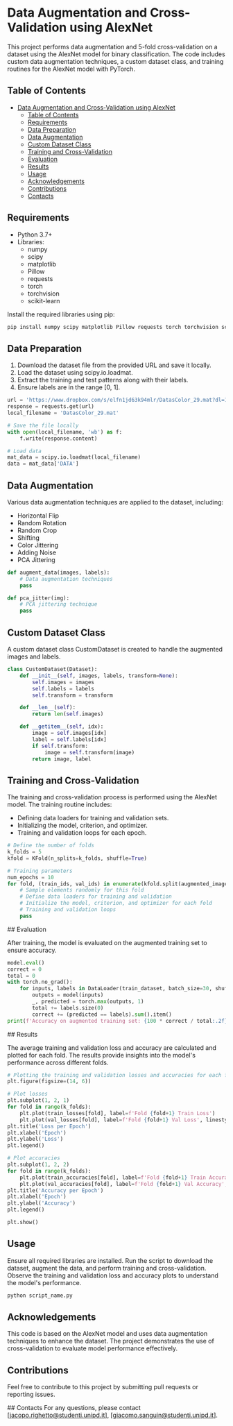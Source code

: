 # Data Augmentation and Cross-Validation using AlexNet

This project performs data augmentation and 5-fold cross-validation on a dataset using the AlexNet model for binary classification. The code includes custom data augmentation techniques, a custom dataset class, and training routines for the AlexNet model with PyTorch.

## Table of Contents

- [Data Augmentation and Cross-Validation using AlexNet](#data-augmentation-and-cross-validation-using-alexnet)
  - [Table of Contents](#table-of-contents)
  - [Requirements](#requirements)
  - [Data Preparation](#data-preparation)
  - [Data Augmentation](#data-augmentation)
  - [Custom Dataset Class](#custom-dataset-class)
  - [Training and Cross-Validation](#training-and-cross-validation)
  - [Evaluation](#evaluation)
  - [Results](#results)
  - [Usage](#usage)
  - [Acknowledgements](#acknowledgements)
  - [Contributions](#contributions)
  - [Contacts](#contacts)


## Requirements

- Python 3.7+
- Libraries:
  - numpy
  - scipy
  - matplotlib
  - Pillow
  - requests
  - torch
  - torchvision
  - scikit-learn

Install the required libraries using pip:
```bash
pip install numpy scipy matplotlib Pillow requests torch torchvision scikit-learn
```

## Data Preparation

1. Download the dataset file from the provided URL and save it locally.
2. Load the dataset using scipy.io.loadmat.
3. Extract the training and test patterns along with their labels.
4. Ensure labels are in the range [0, 1].

```python
url = 'https://www.dropbox.com/s/elfn1jd63k94mlr/DatasColor_29.mat?dl=1'
response = requests.get(url)
local_filename = 'DatasColor_29.mat'

# Save the file locally
with open(local_filename, 'wb') as f:
    f.write(response.content)

# Load data
mat_data = scipy.io.loadmat(local_filename)
data = mat_data['DATA']
```

## Data Augmentation

Various data augmentation techniques are applied to the dataset, including:

- Horizontal Flip
- Random Rotation
- Random Crop
- Shifting
- Color Jittering
- Adding Noise
- PCA Jittering

```python
def augment_data(images, labels):
    # Data augmentation techniques
    pass

def pca_jitter(img):
    # PCA jittering technique
    pass
```

## Custom Dataset Class

A custom dataset class CustomDataset is created to handle the augmented images and labels.

```python
class CustomDataset(Dataset):
    def __init__(self, images, labels, transform=None):
        self.images = images
        self.labels = labels
        self.transform = transform

    def __len__(self):
        return len(self.images)

    def __getitem__(self, idx):
        image = self.images[idx]
        label = self.labels[idx]
        if self.transform:
            image = self.transform(image)
        return image, label
```

## Training and Cross-Validation

The training and cross-validation process is performed using the AlexNet model. The training routine includes:

- Defining data loaders for training and validation sets.
- Initializing the model, criterion, and optimizer.
- Training and validation loops for each epoch.

```python
# Define the number of folds
k_folds = 5
kfold = KFold(n_splits=k_folds, shuffle=True)

# Training parameters
num_epochs = 10
for fold, (train_ids, val_ids) in enumerate(kfold.split(augmented_images)):
    # Sample elements randomly for this fold
    # Define data loaders for training and validation
    # Initialize the model, criterion, and optimizer for each fold
    # Training and validation loops
    pass
```

## Evaluation

After training, the model is evaluated on the augmented training set to ensure accuracy.

```python
model.eval()
correct = 0
total = 0
with torch.no_grad():
    for inputs, labels in DataLoader(train_dataset, batch_size=30, shuffle=True):
        outputs = model(inputs)
        _, predicted = torch.max(outputs, 1)
        total += labels.size(0)
        correct += (predicted == labels).sum().item()
print(f'Accuracy on augmented training set: {100 * correct / total:.2f}%')
```

## Results

The average training and validation loss and accuracy are calculated and plotted for each fold. The results provide insights into the model's performance across different folds.

```python
# Plotting the training and validation losses and accuracies for each fold
plt.figure(figsize=(14, 6))

# Plot losses
plt.subplot(1, 2, 1)
for fold in range(k_folds):
    plt.plot(train_losses[fold], label=f'Fold {fold+1} Train Loss')
    plt.plot(val_losses[fold], label=f'Fold {fold+1} Val Loss', linestyle='--')
plt.title('Loss per Epoch')
plt.xlabel('Epoch')
plt.ylabel('Loss')
plt.legend()

# Plot accuracies
plt.subplot(1, 2, 2)
for fold in range(k_folds):
    plt.plot(train_accuracies[fold], label=f'Fold {fold+1} Train Accuracy')
    plt.plot(val_accuracies[fold], label=f'Fold {fold+1} Val Accuracy', linestyle='--')
plt.title('Accuracy per Epoch')
plt.xlabel('Epoch')
plt.ylabel('Accuracy')
plt.legend()

plt.show()
```

## Usage

Ensure all required libraries are installed.
Run the script to download the dataset, augment the data, and perform training and cross-validation.
Observe the training and validation loss and accuracy plots to understand the model's performance.

```bash
python script_name.py
```

## Acknowledgements

This code is based on the AlexNet model and uses data augmentation techniques to enhance the dataset. The project demonstrates the use of cross-validation to evaluate model performance effectively.

## Contributions
Feel free to contribute to this project by submitting pull requests or reporting issues.

## Contacts
For any questions, please contact [jacopo.righetto@studenti.unipd.it], [giacomo.sanguin@studenti.unipd.it].
